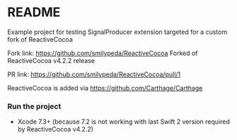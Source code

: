 # README #

Example project for testing SignalProducer extension targeted for a custom fork of ReactiveCocoa 

Fork link: https://github.com/smilypeda/ReactiveCocoa
Forked of ReactiveCocoa v4.2.2 release

PR link: https://github.com/smilypeda/ReactiveCocoa/pull/1

ReactiveCocoa is added via https://github.com/Carthage/Carthage

### Run the project ###
* Xcode 7.3+ (because 7.2 is not working with last Swift 2 version required by ReactiveCocoa v4.2.2)